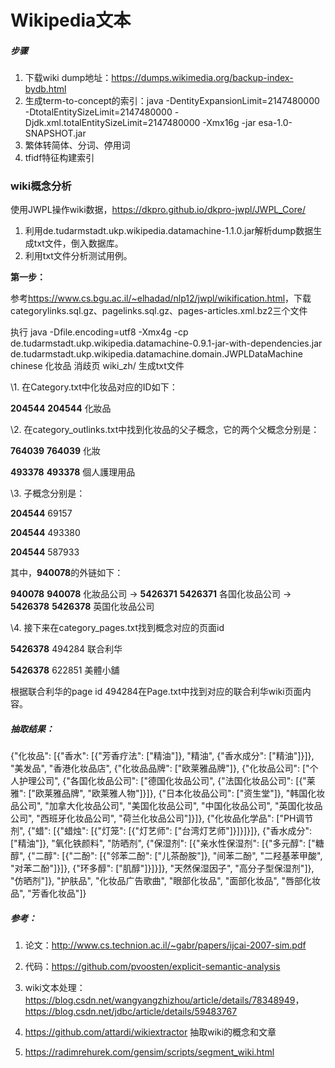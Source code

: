 # Wikipedia文本

##### 步骤

1. 下载wiki dump地址：<https://dumps.wikimedia.org/backup-index-bydb.html>
2. 生成term-to-concept的索引：java -DentityExpansionLimit=2147480000 -DtotalEntitySizeLimit=2147480000 -Djdk.xml.totalEntitySizeLimit=2147480000 -Xmx16g -jar esa-1.0-SNAPSHOT.jar
3. 繁体转简体、分词、停用词
4. tfidf特征构建索引

### wiki概念分析

使用JWPL操作wiki数据，<https://dkpro.github.io/dkpro-jwpl/JWPL_Core/>

1. 利用de.tudarmstadt.ukp.wikipedia.datamachine-1.1.0.jar解析dump数据生成txt文件，倒入数据库。
2. 利用txt文件分析测试用例。

**第一步：**

参考<https://www.cs.bgu.ac.il/~elhadad/nlp12/jwpl/wikification.html>，下载categorylinks.sql.gz、pagelinks.sql.gz、pages-articles.xml.bz2三个文件

执行 java -Dfile.encoding=utf8 -Xmx4g -cp de.tudarmstadt.ukp.wikipedia.datamachine-0.9.1-jar-with-dependencies.jar de.tudarmstadt.ukp.wikipedia.datamachine.domain.JWPLDataMachine chinese 化妆品 消歧页 wiki_zh/ 生成txt文件

\1. 在Category.txt中化妆品对应的ID如下：

**204544** **204544** 化妝品

\2. 在category_outlinks.txt中找到化妆品的父子概念，它的两个父概念分别是：

**764039** **764039** 化妝

**493378** **493378** 個人護理用品

\3. 子概念分别是：

**204544** 69157

**204544** 493380

**204544** 587933



其中，**940078**的外链如下：

**940078** **940078** 化妝品公司 -> **5426371** **5426371** 各国化妆品公司 -> **5426378** **5426378** 英国化妆品公司

\4. 接下来在category_pages.txt找到概念对应的页面id

**5426378** 494284 联合利华

**5426378** 622851 美體小舖

根据联合利华的page id 494284在Page.txt中找到对应的联合利华wiki页面内容。

##### **抽取结果：**

{"化妆品": [{"香水": [{"芳香疗法": ["精油"]}, "精油", {"香水成分": ["精油"]}]}, "美发品", "香港化妆品店", {"化妆品品牌": ["欧莱雅品牌"]}, {"化妆品公司": ["个人护理公司", {"各国化妆品公司": ["德国化妆品公司", {"法国化妆品公司": [{"莱雅": ["欧莱雅品牌", "欧莱雅人物"]}]}, {"日本化妆品公司": ["资生堂"]}, "韩国化妆品公司", "加拿大化妆品公司", "美国化妆品公司", "中国化妆品公司", "英国化妆品公司", "西班牙化妆品公司", "荷兰化妆品公司"]}]}, {"化妆品化学品": ["PH调节剂", {"蜡": [{"蜡烛": [{"灯笼": [{"灯艺师": ["台湾灯艺师"]}]}]}]}, {"香水成分": ["精油"]}, "氧化铁颜料", "防晒剂", {"保湿剂": [{"亲水性保湿剂": [{"多元醇": ["糖醇", {"二醇": [{"二酚": [{"邻苯二酚": ["儿茶酚胺"]}, "间苯二酚", "二羟基苯甲酸", "对苯二酚"]}]}, {"环多醇": ["肌醇"]}]}]}, "天然保湿因子", "高分子型保湿剂"]}, "仿晒剂"]}, "护肤品", "化妆品广告歌曲", "眼部化妆品", "面部化妆品", "唇部化妆品", "芳香化妆品"]}

##### 参考：

1. 论文：<http://www.cs.technion.ac.il/~gabr/papers/ijcai-2007-sim.pdf>

2. 代码：<https://github.com/pvoosten/explicit-semantic-analysis>

3. wiki文本处理：<https://blog.csdn.net/wangyangzhizhou/article/details/78348949>，<https://blog.csdn.net/jdbc/article/details/59483767>

4. <https://github.com/attardi/wikiextractor> 抽取wiki的概念和文章

5. https://radimrehurek.com/gensim/scripts/segment_wiki.html

